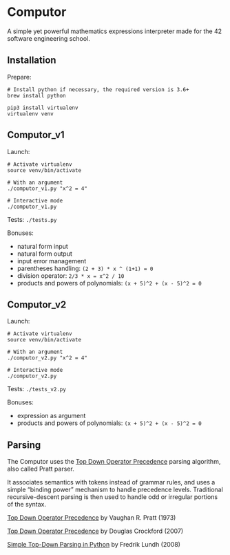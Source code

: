 Computor
========

A simple yet powerful mathematics expressions interpreter made for the 42 software engineering school.

Installation
------------

Prepare: 
```
# Install python if necessary, the required version is 3.6+
brew install python

pip3 install virtualenv
virtualenv venv
```

Computor_v1
-----------

Launch: 
```
# Activate virtualenv
source venv/bin/activate

# With an argument
./computor_v1.py "x^2 = 4"

# Interactive mode
./computor_v1.py
```

Tests: `./tests.py`

Bonuses:
- natural form input
- natural form output
- input error management
- parentheses handling: `(2 + 3) * x ^ (1+1) = 0`
- division operator: `2/3 * x = x^2 / 10`
- products and powers of polynomials: `(x + 5)^2 + (x - 5)^2 = 0`

Computor_v2
-----------

Launch: 
```
# Activate virtualenv
source venv/bin/activate

# With an argument
./computor_v2.py "x^2 = 4"

# Interactive mode
./computor_v2.py
```

Tests: `./tests_v2.py`

Bonuses:
- expression as argument
- products and powers of polynomials: `(x + 5)^2 + (x - 5)^2 = 0`

Parsing
-------

The Computor uses the [Top Down Operator Precedence](https://en.wikipedia.org/wiki/Pratt_parser) parsing algorithm, also called Pratt parser.


It associates semantics with tokens instead of grammar rules, and uses a simple “binding power” mechanism to handle precedence levels. Traditional recursive-descent parsing is then used to handle odd or irregular portions of the syntax.

[Top Down Operator Precedence](https://tdop.github.io/) by Vaughan R. Pratt (1973)

[Top Down Operator Precedence](https://crockford.com/javascript/tdop/tdop.html) by Douglas Crockford (2007)

[Simple Top-Down Parsing in Python](http://effbot.org/zone/simple-top-down-parsing.htm) by Fredrik Lundh (2008)
